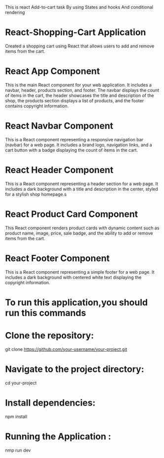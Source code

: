 This is react Add-to-cart task 
By using States and hooks
And conditional rendering
# React-Shopping-Cart Application
Created a shopping cart using React that allows users to add and remove items from the cart. 
# React App Component
This is the main React component for your web application. It includes a navbar, header, products section, and footer. The navbar displays the count of items in the cart, the header showcases the title and description of the shop, the products section displays a list of products, and the footer contains copyright information.
# React Navbar Component
This is a React component representing a responsive navigation bar (navbar) for a web page. It includes a brand logo, navigation links, and a cart button with a badge displaying the count of items in the cart.
# React Header Component
This is a React component representing a header section for a web page. It includes a dark background with a title and description in the center, styled for a stylish shop homepage.s
# React Product Card Component
This React component renders product cards with dynamic content such as product name, image, price, sale badge, and the ability to add or remove items from the cart.
# React Footer Component
This is a React component representing a simple footer for a web page. It includes a dark background with centered white text displaying the copyright information.

# To run this  application,you should run this commands
# Clone the repository:
 git clone https://github.com/your-username/your-project.git
# Navigate to the project directory: 
cd your-project
# Install dependencies:
npm install
# Running the Application : 
nmp run dev